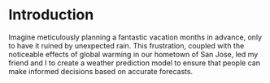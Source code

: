 # Introduction
Imagine meticulously planning a fantastic vacation months in advance, only to have it ruined by unexpected rain.
This frustration, coupled with the noticeable effects of global warming in our hometown of San Jose, led my friend and I to create a weather prediction model to ensure that people can make informed decisions based on accurate forecasts.
